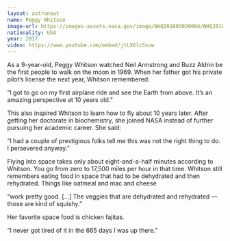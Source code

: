 ```yaml
---
layout: astronaut
name: Peggy Whitson
image-url: https://images-assets.nasa.gov/image/NHQ201803020004/NHQ201803020004~medium.jpg
nationality: USA
year: 2017
video: https://www.youtube.com/embed/jtLX6lcSvuw
---
```


As a 9-year-old, Peggy Whitson watched Neil Armstrong and Buzz Aldrin be the first people to walk on the moon in 1969. When her father got his private pilot’s license the next year, Whitson remembered: 

<div class="quotes">
“I got to go on my first airplane ride and see the Earth from above. It’s an amazing perspective at 10 years old.”
</div>

This also inspired Whitson to learn how to fly about 10 years later. After getting her doctorate in biochemistry, she joined NASA instead of further pursuing her academic career. She said:

<div class="quotes">
“I had a couple of prestigious folks tell me this was not the right thing to do. I persevered anyway.”
</div>

Flying into space takes only about eight-and-a-half minutes according to Whitson. You go from zero to 17,500 miles per hour in that time. Whitson still remembers eating food in space that had to be dehydrated and then rehydrated. Things like oatmeal and mac and cheese 

<div class="quotes">
“work pretty good. [...] The veggies that are dehydrated and rehydrated — those are kind of squishy.”
</div>

Her favorite space food is chicken fajitas. 

<div class="quotes">
“I never got tired of it in the 665 days I was up there.”
</div>

